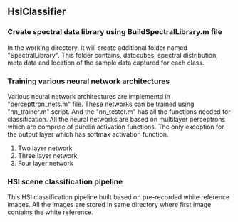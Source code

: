 ## HsiClassifier

### Create spectral data library using BuildSpectralLibrary.m file
In the working directory, it will create additional folder named "SpectralLibrary". This folder contains, datacubes, spectral distribution, 
meta data and location of the sample data captured for each class.

### Training various neural network architectures
Various neural network architectures are implementd in "percepttron_nets.m" file.
These networks can be trained using "nn_trainer.m" script. And the "nn_tester.m" has all the functions needed for classification.
All the neural networks are based on multilayer perceptrons which are comprise of purelin activation functions. The only exception for the output layer which has softmax activation function.

1. Two layer network
2. Three layer network
3. Four layer network

### HSI scene classification pipeline
This HSI classification pipeline built based on pre-recorded white reference images. All the images are stored in same directory where first image contains the white reference.
